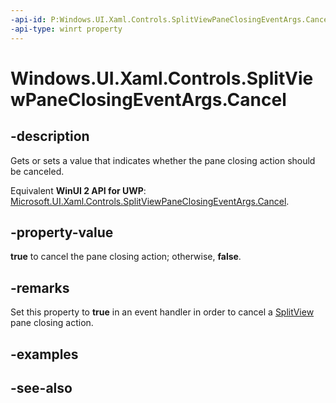 ```yaml
---
-api-id: P:Windows.UI.Xaml.Controls.SplitViewPaneClosingEventArgs.Cancel
-api-type: winrt property
---
```


<!-- Property syntax
public bool Cancel { get;  set; }
-->

# Windows.UI.Xaml.Controls.SplitViewPaneClosingEventArgs.Cancel

## -description
Gets or sets a value that indicates whether the pane closing action should be canceled.

Equivalent **WinUI 2 API for UWP**: [Microsoft.UI.Xaml.Controls.SplitViewPaneClosingEventArgs.Cancel](/windows/winui/api/microsoft.ui.xaml.controls.splitviewpaneclosingeventargs.cancel).

## -property-value
**true** to cancel the pane closing action; otherwise, **false**.

## -remarks
Set this property to **true** in an event handler in order to cancel a [SplitView](splitview.md) pane closing action.

## -examples

## -see-also

